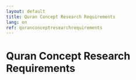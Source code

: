 ```yaml
---
layout: default
title: Quran Concept Research Requirements
lang: en
ref: quranconceptresearchrequirements
---
```

# Quran Concept Research Requirements


